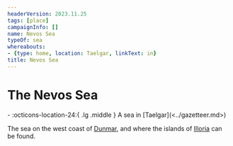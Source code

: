 ```yaml
---
headerVersion: 2023.11.25
tags: [place]
campaignInfo: []
name: Nevos Sea
typeOf: sea
whereabouts:
- {type: home, location: Taelgar, linkText: in}
title: Nevos Sea
---
```

# The Nevos Sea
<div class="grid cards ext-narrow-margin ext-one-column" markdown>
-    :octicons-location-24:{ .lg .middle } A sea in [Taelgar](<../gazetteer.md>)  
</div>


The sea on the west coast of [Dunmar](<../greater-dunmar/realms/dunmar/dunmar.md>), and where the islands of [Illoria](<./illoria.md>) can be found. 



